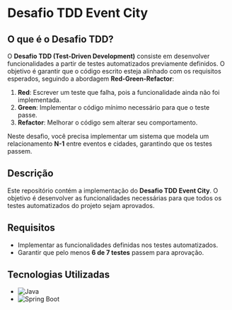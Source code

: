# Desafio TDD Event City

## O que é o Desafio TDD?

O **Desafio TDD (Test-Driven Development)** consiste em desenvolver funcionalidades a partir de testes automatizados previamente definidos. O objetivo é garantir que o código escrito esteja alinhado com os requisitos esperados, seguindo a abordagem **Red-Green-Refactor**:
1. **Red**: Escrever um teste que falha, pois a funcionalidade ainda não foi implementada.
2. **Green**: Implementar o código mínimo necessário para que o teste passe.
3. **Refactor**: Melhorar o código sem alterar seu comportamento.

Neste desafio, você precisa implementar um sistema que modela um relacionamento **N-1** entre eventos e cidades, garantindo que os testes passem.

## Descrição

Este repositório contém a implementação do **Desafio TDD Event City**. O objetivo é desenvolver as funcionalidades necessárias para que todos os testes automatizados do projeto sejam aprovados.

## Requisitos

- Implementar as funcionalidades definidas nos testes automatizados.
- Garantir que pelo menos **6 de 7 testes** passem para aprovação.

## Tecnologias Utilizadas

- ![Java](https://img.shields.io/badge/Java-ED8B00?style=for-the-badge&logo=java&logoColor=white)
- ![Spring Boot](https://img.shields.io/badge/Spring%20Boot-6DB33F?style=for-the-badge&logo=spring-boot&logoColor=white)
